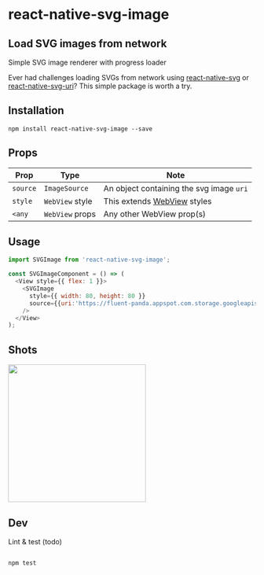 # react-native-svg-image

## Load SVG images from network

Simple SVG image renderer with progress loader

Ever had challenges loading SVGs from network using [react-native-svg](https://github.com/react-native-community/react-native-svg) or [react-native-svg-uri](https://github.com/matc4/react-native-svg-uri)?
This simple package is worth a try.

## Installation

```
npm install react-native-svg-image --save

```

## Props

| Prop | Type | Note |
|---|---|---|
| `source` | `ImageSource` | An object containing the svg image `uri`
| `style` | `WebView` style | This extends [WebView](https://facebook.github.io/react-native/docs/webview.html) styles
| `<any` | `WebView` props | Any other WebView prop(s)

## <a name="Usage">Usage</a>

```javascript
import SVGImage from 'react-native-svg-image';

const SVGImageComponent = () => (
  <View style={{ flex: 1 }}>
    <SVGImage
      style={{ width: 80, height: 80 }}
      source={{uri:'https://fluent-panda.appspot.com.storage.googleapis.com/dumbbell.svg'}}
    />
  </View>
);
```

## Shots

<img src="https://raw.githubusercontent.com/chitezh/react-native-svg-image/master/shots/react-native-svg.gif" width="280">

## Dev

Lint & test (todo)

```

npm test

```
